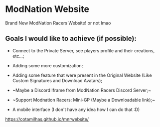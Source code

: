# ModNation Website
Brand New ModNation Racers Website! or not lmao
## Goals I would like to achieve (if possible):

 - Connect to the Private Server, see players profile and their creations, etc...;
 
 - Adding some more customization;
 
 - Adding some feature that were present in the Original Website (Like Custom Signatures and Download Avatars);
 
 - ~Maybe a Discord Iframe from ModNation Racers Discord Server;~
 
 - ~Support Modnation Racers: Mini-GP (Maybe a Downloadable link);~
 
 - A mobile interface (I don't have any idea how I can do that :D)
 
https://cotamilhas.github.io/mnrwebsite/
